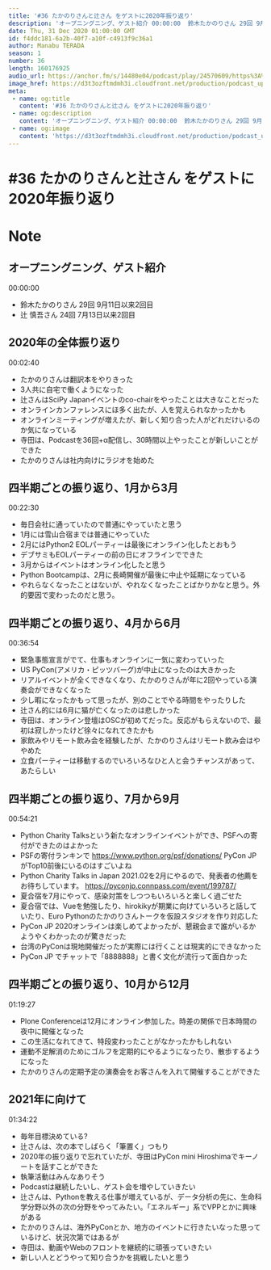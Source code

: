 ```yaml
---
title: '#36 たかのりさんと辻さん をゲストに2020年振り返り'
description: 'オープニングニング、ゲスト紹介 00:00:00  鈴木たかのりさん 29回 9月11日以来2回目 辻 慎吾さん 24回 7月13日以来2回目  2020年の全体振り返り 00:02:40  たかのり'
date: Thu, 31 Dec 2020 01:00:00 GMT
id: f4ddc181-6a2b-40f7-a10f-c4913f9c36a1
author: Manabu TERADA
season: 1
number: 36
length: 160176925
audio_url: https://anchor.fm/s/14480e04/podcast/play/24570609/https%3A%2F%2Fd3ctxlq1ktw2nl.cloudfront.net%2Fstaging%2F2020-11-30%2F080a786c-3c4f-71aa-d787-234370ccd9d8.mp3
image_href: https://d3t3ozftmdmh3i.cloudfront.net/production/podcast_uploaded/3302665/3302665-1582446732992-f3e5401da36c1.jpg
meta:
 - name: og:title
   content: '#36 たかのりさんと辻さん をゲストに2020年振り返り'
 - name: og:description
   content: 'オープニングニング、ゲスト紹介 00:00:00  鈴木たかのりさん 29回 9月11日以来2回目 辻 慎吾さん 24回 7月13日以来2回目  2020年の全体振り返り 00:02:40  たかのり'
 - name: og:image
   content: 'https://d3t3ozftmdmh3i.cloudfront.net/production/podcast_uploaded/3302665/3302665-1582446732992-f3e5401da36c1.jpg'
---
```

# #36 たかのりさんと辻さん をゲストに2020年振り返り

<DisplayDate :dateStr="'Thu, 31 Dec 2020 01:00:00 GMT'" />
<DisplaySeason :season="1" :topic="36" />


# Note

<h2>オープニングニング、ゲスト紹介</h2>
<p>00:00:00</p>
<ul>
 <li>鈴木たかのりさん 29回 9月11日以来2回目</li>
 <li>辻 慎吾さん 24回 7月13日以来2回目</li>
</ul>
<h2>2020年の全体振り返り</h2>
<p>00:02:40</p>
<ul>
  <li>たかのりさんは翻訳本をやりきった</li>
  <li>3人共に自宅で働くようになった</li>
  <li>辻さんはSciPy Japanイベントのco-chairをやったことは大きなことだった</li>
  <li>オンラインカンファレンスにほ多く出たが、人を覚えられなかったかも</li>
  <li>オンラインミーティングが増えたが、新しく知り合った人がどれだけいるのか気になっている</li>
  <li>寺田は、Podcastを36回+α配信し、30時間以上やったことが新しいことができた</li>
  <li>たかのりさんは社内向けにラジオを始めた</li>
</ul>
<h2>四半期ごとの振り返り、1月から3月</h2>
<p>00:22:30</p>
<ul>
  <li>毎日会社に通っていたので普通にやっていたと思う</li>
  <li>1月には雪山合宿までは普通にやっていた</li>
  <li>2月にはPython2 EOLパーティーは最後にオンライン化したとおもう</li>
  <li>デブサミもEOLパーティーの前の日にオフラインでできた</li>
  <li>3月からはイベントはオンライン化したと思う</li>
  <li>Python Bootcampは、2月に長崎開催が最後に中止や延期になっている</li>
  <li>やれらなくなったことはないが、やれなくなったことばかりかなと思う。外的要因で変わったのだと思う。</li>
</ul>
<h2>四半期ごとの振り返り、4月から6月</h2>
<p>00:36:54</p>
<ul>
  <li>緊急事態宣言がでて、仕事もオンラインに一気に変わっていった</li>
  <li>US PyCon(アメリカ・ピッツバーグ)が中止になったのは大きかった</li>
  <li>リアルイベントが全くできなくなり、たかのりさんが年に2回やっている演奏会ができなくなった</li>
  <li>少し暇になったかもって思ったが、別のことでやる時間をやったりした</li>
  <li>辻さん的には6月に猫が亡くなったのは悲しかった</li>
  <li>寺田は、オンライン登壇はOSCが初めてだった。反応がもらえないので、最初は寂しかったけど徐々になれてきたかも</li>
  <li>家飲みやリモート飲み会を経験したが、たかのりさんはリモート飲み会はややめた</li>
  <li>立食パーティーは移動するのでいろいろなひと人と会うチャンスがあって、あたらしい</li>
</ul>
<h2>四半期ごとの振り返り、7月から9月</h2>
<p>00:54:21</p>
<ul>
  <li>Python Charity Talksという新たなオンラインイベントができ、PSFへの寄付ができたのはよかった</li>
  <li>PSFの寄付ランキンで <a href="https://www.python.org/psf/donations/" rel="noreferrer nofollow noopener" target="_blank">https://www.python.org/psf/donations/</a> PyCon JPがTop10前後にいるのはすごいよね</li>
  <li>Python Charity Talks in Japan 2021.02を2月にやるので、発表者の他薦をお待ちしています。 <a href="https://pyconjp.connpass.com/event/199787/" rel="noreferrer nofollow noopener" target="_blank">https://pyconjp.connpass.com/event/199787/</a></li>
  <li>夏合宿を7月にやって、感染対策をしつつもいろいろと楽しく過ごせた</li>
  <li>夏合宿では、Vueを勉強したり、hirokikyが期業に向けていろいろと話していたり、Euro Pythonのたかのりさんトークを仮設スタジオを作り対応した</li>
  <li>PyCon JP 2020オンラインは楽しめてよかったが、懇親会まで誰がいるかようやくわかったのが驚きだった</li>
  <li>台湾のPyConは現地開催だったが実際には行くことは現実的にできなかった</li>
  <li>PyCon JP でチャットで「8888888」と書く文化が流行って面白かった</li>
</ul>
<h2>四半期ごとの振り返り、10月から12月</h2>
<p>01:19:27</p>
<ul>
  <li>Plone Conferenceは12月にオンライン参加した。時差の関係で日本時間の夜中に開催となった</li>
  <li>この生活になれてきて、特段変わったことがなかったかもしれない</li>
  <li>運動不足解消のためにゴルフを定期的にやるようになったり、散歩するようになった</li>
  <li>たかのりさんの定期予定の演奏会をお客さんを入れて開催することができた</li>
</ul>
<h2>2021年に向けて</h2>
<p>01:34:22</p>
<ul>
  <li>毎年目標決めている?</li>
  <li>辻さんは、次の本でしばらく「筆置く」つもり</li>
  <li>2020年の振り返りで忘れていたが、寺田はPyCon mini Hiroshimaでキーノートを話すことができた</li>
  <li>執筆活動はみんなありそう</li>
  <li>Podcastは継続したいし、ゲスト会を増やしていきたい</li>
  <li>辻さんは、Pythonを教える仕事が増えているが、データ分析の先に、生命科学分野以外の次の分野をやってみたい。「エネルギー」系でVPPとかに興味がある</li>
  <li>たかのりさんは、海外PyConとか、地方のイベントに行きたいなった思っているけど、状況次第ではあるが</li>
  <li>寺田は、動画やWebのフロントを継続的に頑張っていきたい</li>
  <li>新しい人とどうやって知り合うかを挑戦したいと思う</li>
</ul>



<Player title="#36 たかのりさんと辻さん をゲストに2020年振り返り" 
  audio_url="https://anchor.fm/s/14480e04/podcast/play/24570609/https%3A%2F%2Fd3ctxlq1ktw2nl.cloudfront.net%2Fstaging%2F2020-11-30%2F080a786c-3c4f-71aa-d787-234370ccd9d8.mp3" 
  image_href="https://d3t3ozftmdmh3i.cloudfront.net/production/podcast_uploaded/3302665/3302665-1582446732992-f3e5401da36c1.jpg" 
/>

